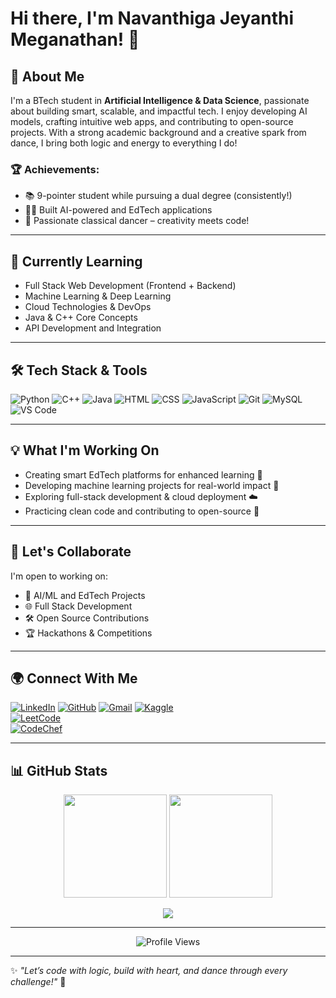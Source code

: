 # Hi there, I'm Navanthiga Jeyanthi Meganathan! 👋

## 🚀 About Me

I'm a BTech student in **Artificial Intelligence & Data Science**, passionate about building smart, scalable, and impactful tech. I enjoy developing AI models, crafting intuitive web apps, and contributing to open-source projects. With a strong academic background and a creative spark from dance, I bring both logic and energy to everything I do!

### 🏆 Achievements:
- 📚 9-pointer student while pursuing a dual degree (consistently!)
- 👩‍💻 Built AI-powered and EdTech applications
- 💃 Passionate classical dancer – creativity meets code!

---

## 📖 Currently Learning

- Full Stack Web Development (Frontend + Backend)
- Machine Learning & Deep Learning
- Cloud Technologies & DevOps
- Java & C++ Core Concepts
- API Development and Integration

---

## 🛠️ Tech Stack & Tools

![Python](https://img.shields.io/badge/-Python-3776AB?style=for-the-badge&logo=python&logoColor=white)
![C++](https://img.shields.io/badge/-C++-00599C?style=for-the-badge&logo=c%2B%2B&logoColor=white)
![Java](https://img.shields.io/badge/-Java-007396?style=for-the-badge&logo=java&logoColor=white)
![HTML](https://img.shields.io/badge/-HTML5-E34F26?style=for-the-badge&logo=html5&logoColor=white)
![CSS](https://img.shields.io/badge/-CSS3-1572B6?style=for-the-badge&logo=css3&logoColor=white)
![JavaScript](https://img.shields.io/badge/-JavaScript-F7DF1E?style=for-the-badge&logo=javascript&logoColor=black)
![Git](https://img.shields.io/badge/-Git-F05032?style=for-the-badge&logo=git&logoColor=white)
![MySQL](https://img.shields.io/badge/-MySQL-4479A1?style=for-the-badge&logo=mysql&logoColor=white)
![VS Code](https://img.shields.io/badge/-VSCode-007ACC?style=for-the-badge&logo=visual-studio-code&logoColor=white)

---

## 💡 What I'm Working On

- Creating smart EdTech platforms for enhanced learning 📘
- Developing machine learning projects for real-world impact 🤖
- Exploring full-stack development & cloud deployment ☁️
- Practicing clean code and contributing to open-source 💬

---

## 🤝 Let's Collaborate

I'm open to working on:
- 🧠 AI/ML and EdTech Projects
- 🌐 Full Stack Development
- 🛠️ Open Source Contributions
- 🏆 Hackathons & Competitions

---

## 🌍 Connect With Me

[![LinkedIn](https://img.shields.io/badge/-LinkedIn-blue?style=for-the-badge&logo=linkedin&logoColor=white)](https://www.linkedin.com/in/navanthiga-jm-631419330/)
[![GitHub](https://img.shields.io/badge/-GitHub-181717?style=for-the-badge&logo=github&logoColor=white)](https://github.com/navanthiga)
[![Gmail](https://img.shields.io/badge/-Gmail-D14836?style=for-the-badge&logo=gmail&logoColor=white)](mailto:navanthiga.m@gmail.com)
[![Kaggle](https://img.shields.io/badge/-Kaggle-20BEFF?style=for-the-badge&logo=kaggle&logoColor=white)](https://www.kaggle.com/navanthiga)  
[![LeetCode](https://img.shields.io/badge/-LeetCode-FFA116?style=for-the-badge&logo=leetcode&logoColor=black)](https://leetcode.com/R6NrAjDQv2)  
[![CodeChef](https://img.shields.io/badge/-CodeChef-5B4638?style=for-the-badge&logo=codechef&logoColor=white)](https://www.codechef.com/users/navanthiga_19)


---
## 📊 GitHub Stats

<p align="center">
  <img src="https://github-readme-stats.vercel.app/api?username=&show_icons=navanthiga&theme=tokyonight" height="165px"/>
  <img src="https://github-readme-streak-stats.herokuapp.com?user=navanthiga&theme=tokyonight" height="165px"/>
</p>

<p align="center">
  <img src="https://github-readme-stats.vercel.app/api/top-langs/?username=navanthiga&layout=compact&theme=tokyonight"/>
</p>

---

<p align="center">
  <img src="https://komarev.com/ghpvc/?username=navanthiga&style=flat-square&color=blue" alt="Profile Views" />
</p>

---

✨ *"Let’s code with logic, build with heart, and dance through every challenge!"* 💃
